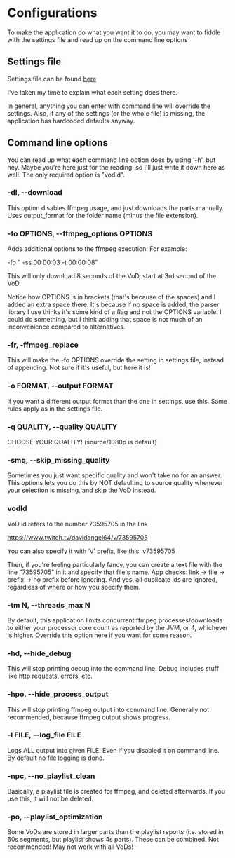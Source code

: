 # Configurations

To make the application do what you want it to do, you may want to fiddle
with the settings file and read up on the command line options

## Settings file

Settings file can be found [here](copy/twitch-download.properties)

I've taken my time to explain what each setting does there.

In general, anything you can enter with command line will override the
settings. Also, if any of the settings (or the whole file) is missing,
the application has hardcoded defaults anyway.

## Command line options

You can read up what each command line option does by using '-h', but
hey. Maybe you're here just for the reading, so I'll just write it down
here as well. The only required option is "vodId".

### -dl, --download
This option disables ffmpeg usage, and just downloads the parts manually.
Uses output_format for the folder name (minus the file extension).

### -fo OPTIONS, --ffmpeg_options OPTIONS
Adds additional options to the ffmpeg execution. For example:

-fo " -ss 00:00:03 -t 00:00:08"

This will only download 8 seconds of the VoD, start at 3rd second of the
VoD.

Notice how OPTIONS is in brackets (that's because of the spaces) and I
added an extra space there. It's because if no space is added, the
parser library I use thinks it's some kind of a flag and not the OPTIONS
variable. I could do something, but I think adding that space is not
much of an inconvenience compared to alternatives.

### -fr, -ffmpeg_replace
This will make the -fo OPTIONS override the setting in settings file,
instead of appending. Not sure if it's useful, but here it is!

### -o FORMAT, --output FORMAT
If you want a different output format than the one in settings, use this.
Same rules apply as in the settings file.

### -q QUALITY, --quality QUALITY
CHOOSE YOUR QUALITY! (source/1080p is default)

### -smq, --skip_missing_quality
Sometimes you just want specific quality and won't take no for an answer.
This options lets you do this by NOT defaulting to source quality whenever
your selection is missing, and skip the VoD instead.

### vodId
VoD id refers to the number 73595705 in the link

https://www.twitch.tv/davidangel64/v/73595705

You can also specify it with 'v' prefix, like this: v73595705

Then, if you're feeling particularly fancy, you can create a text file
with the line "73595705" in it and specify that file's name. App checks:
link -> file -> prefix -> no prefix before ignoring. And yes, all duplicate
ids are ignored, regardless of where or how you specify them.

### -tm N, --threads_max N
By default, this application limits concurrent ffmpeg processes/downloads
to either your processor core count as reported by the JVM, or 4, whichever
is higher. Override this option here if you want for some reason.

### -hd, --hide_debug
This will stop printing debug into the command line. Debug includes
stuff like http requests, errors, etc.

### -hpo, --hide_process_output
This will stop printing ffmpeg output into command line. Generally not
recommended, because ffmpeg output shows progress.

### -l FILE, --log_file FILE
Logs ALL output into given FILE. Even if you disabled it on command line.
By default no file logging is done.

### -npc, --no_playlist_clean
Basically, a playlist file is created for ffmpeg, and deleted afterwards.
If you use this, it will not be deleted.

### -po, --playlist_optimization
Some VoDs are stored in larger parts than the playlist reports (i.e.
stored in 60s segments, but playlist shows 4s parts). These can be
combined. Not recommended! May not work with all VoDs!
